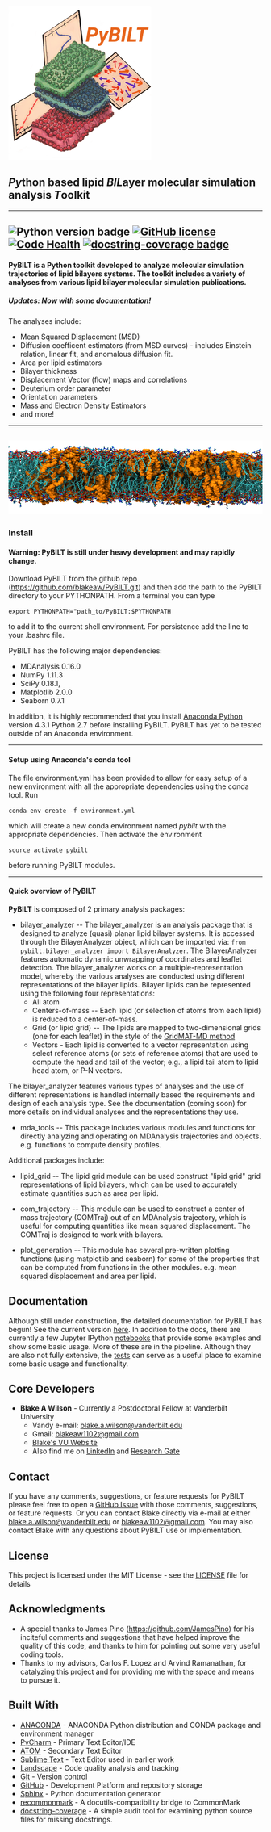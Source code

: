 ![alt text](./_images/PyBILT_logo.png "PyBILT Logo")
## *Py*thon based lipid *BIL*ayer molecular simulation analysis *T*oolkit
------
![Python version badge](https://img.shields.io/badge/python-2.7-blue.svg)
[![GitHub license](https://img.shields.io/github/license/Day8/re-frame.svg)](LICENSE)
[![Code Health](https://landscape.io/github/blakeaw/PyBILT/master/landscape.svg?style=flat)](https://landscape.io/github/blakeaw/PyBILT/master)
[![docstring-coverage badge](https://img.shields.io/badge/docstring--coverage-49.5%25-orange.svg)](.docstring-coverage_report.txt)
------
#### PyBILT is a Python toolkit developed to analyze molecular simulation trajectories of lipid bilayers systems. The toolkit includes a variety of analyses from various lipid bilayer molecular simulation publications.

##### Updates: Now with some [documentation](./docs/build/html/index.html)!

The analyses include:
   * Mean Squared Displacement (MSD)
   * Diffusion coefficent estimators (from MSD curves) - includes Einstein relation, linear fit, and anomalous diffusion fit.
   * Area per lipid estimators
   * Bilayer thickness
   * Displacement Vector (flow) maps and correlations
   * Deuterium order parameter
   * Orientation parameters
   * Mass and Electron Density Estimators
   * and more!

------
![alt text](./_images/7percentCL_sideview_b.jpg "Lipid Bilayer")
------
### Install

#### Warning: PyBILT is still under heavy development and may rapidly change.

Download PyBILT from the github repo (https://github.com/blakeaw/PyBILT.git)
and then add the path to the PyBILT directory to your PYTHONPATH. From a
terminal you can type
```
export PYTHONPATH="path_to/PyBILT:$PYTHONPATH
```
to add it to the current shell environment. For persistence add the line to your
.bashrc file.

PyBILT has the following major dependencies:
   * MDAnalysis 0.16.0
   * NumPy  1.11.3
   * SciPy 0.18.1,
   * Matplotlib 2.0.0
   * Seaborn 0.7.1


In addition, it is highly recommended that you install
[Anaconda Python](https://www.continuum.io/)
version 4.3.1 Python 2.7 before installing PyBILT. PyBILT
has yet to be tested outside of an Anaconda environment.

------

#### Setup using Anaconda's conda tool
The file environment.yml has been provided to allow for easy setup of a new
environment with all the appropriate dependencies using the conda tool. Run
```
conda env create -f environment.yml
```
which will create a new conda environment named *pybilt* with the appropriate
dependencies. Then activate the environment
```
source activate pybilt
```
before running PyBILT modules.

------

#### Quick overview of PyBILT
**PyBILT** is composed of 2 primary analysis packages:
  * bilayer_analyzer -- The bilayer_analyzer is an analysis package that
                        is designed to analyze (quasi) planar lipid bilayer
                        systems. It is accessed through the BilayerAnalyzer
                        object, which can be imported via: ```from
                        pybilt.bilayer_analyzer import BilayerAnalyzer```. The
                        BilayerAnalyzer features automatic dynamic unwrapping of
                        coordinates and leaflet detection. The bilayer_analyzer
                        works on a multiple-representation model, whereby the
                        various analyses are conducted using different
                        representations of the bilayer lipids. Bilayer lipids
                        can be represented using the following four
                        representations:
    * All atom
    * Centers-of-mass -- Each lipid (or selection of atoms from each lipid) is reduced to a
center-of-mass.
    * Grid (or lipid grid) -- The lipids are mapped to two-dimensional grids (one for each leaflet) in the
style of the [GridMAT-MD method](http://www.bevanlab.biochem.vt.edu/GridMAT-MD/)
    * Vectors - Each lipid is converted to a vector representation using select reference atoms (or sets of reference atoms) that are used to compute the head and tail of the vector; e.g., a lipid tail atom to lipid head atom, or P-N vectors.

The bilayer_analyzer features various types of analyses and the use of different
representations is handled internally based the requirements and design of each
analysis type. See the documentation (coming soon) for more details on
individual analyses and the representations they use.   

  * mda_tools -- This package includes various modules and functions for directly
                 analyzing and operating on MDAnalysis trajectories and objects.
                 e.g. functions to compute density profiles.

 Additional packages include:
   * lipid_grid -- The lipid grid module can be used construct "lipid grid" grid
                  representations of lipid bilayers, which can be used to
                  accurately estimate quantities such as area per lipid.

  * com_trajectory -- This module can be used to construct a center of mass
                      trajectory (COMTraj) out of an MDAnalysis trajectory,
                      which is useful for computing quantities like mean squared
                      displacement. The COMTraj is designed to work with bilayers.

  * plot_generation -- This module has several pre-written plotting functions
                       (using matplotlib and seaborn) for some of the properties
                       that can be computed from functions in the other modules.
                       e.g. mean squared displacement and area per lipid.

## Documentation

Although still under construction, the detailed documentation for PyBILT has
begun! See the current version [here](docs/build/html/index.html). In addition
to the docs, there are currently a few Jupyter IPython
[notebooks](jupyter_notebooks) that provide some examples and show some basic
usage. More of these are in the pipeline. Although they are also not fully
extensive, the [tests](tests) can serve as a useful place to examine some basic
usage and functionality.

## Core Developers

* **Blake A Wilson** - Currently a Postdoctoral Fellow at Vanderbilt University
  * Vandy e-mail: blake.a.wilson@vanderbilt.edu
  * Gmail: blakeaw1102@gmail.com
  * [Blake's VU Website]( https://my.vanderbilt.edu/blakeaw/)
  * Also find me on [LinkedIn](https://www.linkedin.com/in/blakewilson3/) and [Research Gate](https://www.researchgate.net/profile/Blake_Wilson3)

## Contact

If you have any comments, suggestions, or feature requests for PyBILT please feel free to open a [GitHub Issue](https://github.com/blakeaw/PyBILT/issues) with those comments, suggestions, or feature requests. Or you can contact Blake directly via e-mail at either blake.a.wilson@vanderbilt.edu or blakeaw1102@gmail.com. You may also contact Blake with any questions about PyBILT use or implementation.

## License

This project is licensed under the MIT License - see the [LICENSE](LICENSE) file for details

## Acknowledgments

* A special thanks to James Pino (https://github.com/JamesPino) for his inciteful comments and suggestions that have helped improve the quality of this code, and thanks to him for pointing out some very useful coding tools.   
* Thanks to my advisors, Carlos F. Lopez and Arvind Ramanathan, for catalyzing this project and for providing me with the space and means to pursue it.  

## Built With

* [ANACONDA](https://www.continuum.io/) - ANACONDA Python distribution and CONDA package and environment manager
* [PyCharm](https://www.jetbrains.com/pycharm/) - Primary Text Editor/IDE
* [ATOM](https://atom.io/) - Secondary Text Editor
* [Sublime Text](https://www.sublimetext.com/) - Text Editor used in earlier work
* [Landscape](https://landscape.io/) - Code quality analysis and tracking
* [Git](https://git-scm.com/) - Version control
* [GitHub](https://github.com/) - Development Platform and repository storage
* [Sphinx](http://www.sphinx-doc.org/en/stable/index.html) - Python documentation generator
* [recommonmark](https://github.com/rtfd/recommonmark) - A docutils-compatibility bridge to CommonMark
* [docstring-coverage](https://bitbucket.org/DataGreed/docstring-coverage/wiki/Home) -  A simple audit tool for examining python source files for missing docstrings.
